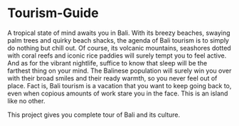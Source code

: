 # Tourism-Guide
A tropical state of mind awaits you in Bali. With its breezy beaches, swaying palm trees and quirky beach shacks, the agenda of Bali tourism is to simply do
nothing but chill out. Of course, its volcanic mountains, seashores dotted with coral reefs and iconic rice paddies will surely tempt you to feel active. 
And as for the vibrant nightlife, suffice to know that sleep will be the farthest thing on your mind. The Balinese population will surely win you over with their 
broad smiles and their ready warmth, so you never feel out of place. Fact is, Bali tourism is a vacation that you want to keep going back to, 
even when copious amounts of work stare you in the face. This is an island like no other. 

This project gives you complete tour of Bali and its culture.
